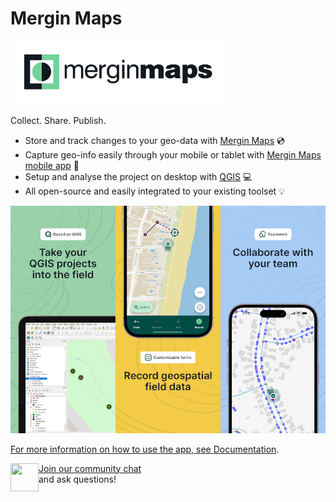 # Mergin Maps

<picture>
  <source media="(prefers-color-scheme: dark)" width=350 srcset="https://raw.githubusercontent.com/MerginMaps/.github/main/images/MM_logo_HORIZ_COLOR_INVERSE_VECTOR.svg">
  <img width=350 src="https://raw.githubusercontent.com/MerginMaps/.github/main/images/MM_logo_HORIZ_COLOR_VECTOR.svg">
</picture>

Collect. Share. Publish.

- Store and track changes to your geo-data with [Mergin Maps](https://merginmaps.com) 💿
- Capture geo-info easily through your mobile or tablet with [Mergin Maps mobile app](https://github.com/MerginMaps/mobile) 📱
- Setup and analyse the project on desktop with [QGIS](https://qgis.org) 💻
- All open-source and easily integrated to your existing toolset 💡

<div><a href="https://raw.githubusercontent.com/MerginMaps/.github/main/images/mm_app-1.jpg"><img src="https://raw.githubusercontent.com/MerginMaps/.github/main/images/mm_app-1-800x600.jpg"></div>

For more information on how to use the app, see [Documentation](https://merginmaps.com/docs).

<div><img align="left" width="45" height="45" src="https://raw.githubusercontent.com/MerginMaps/docs/main/src/.vuepress/public/slack.svg"><a href="https://merginmaps.com/community/join">Join our community chat</a><br/>and ask questions!</div>
